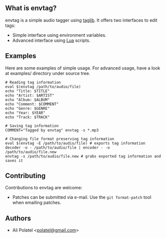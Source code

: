## What is envtag?

envtag is a simple audio tagger using [taglib](http://developer.kde.org/~wheeler/taglib.html).
It offers two interfaces to edit tags:

 * Simple interface using environment variables.
 * Advanced interface using [Lua](http://www.lua.org/) scripts.

## Examples

Here are some examples of simple usage. For advanced usage, have a look at
examples/ directory under source tree.

    # Reading tag information
    eval $(envtag /path/to/audio/file)
    echo "Title: $TITLE"
    echo "Artist: $ARTIST"
    echo "Album: $ALBUM"
    echo "Comment: $COMMENT"
    echo "Genre: $GENRE"
    echo "Year: $YEAR"
    echo "Track: $TRACK"

    # Saving tag information
    COMMENT="Tagged by envtag" envtag -s *.mp3

    # Changing file format preserving tag information
    eval $(envtag -E /path/to/audio/file) # exports tag information
    decoder -o - /path/to/audio/file | encoder - -o /path/to/audio/file.new
    envtag -s /path/to/audio/file.new # grabs exported tag information and saves it

## Contributing

Contributions to envtag are welcome:

 * Patches can be submitted via e-mail. Use the `git format-patch` tool when
   emailing patches.

## Authors

 * Ali Polatel &lt;polatel@gmail.com&gt;

